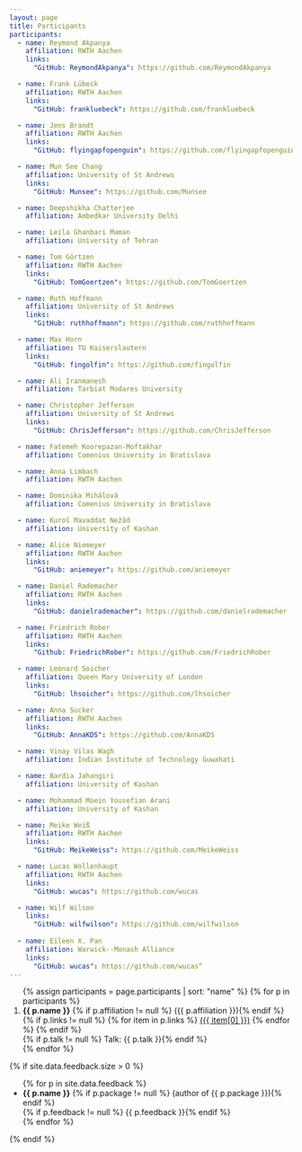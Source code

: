 ```yaml
---
layout: page
title: Participants
participants:
  - name: Reymond Akpanya
    affiliation: RWTH Aachen
    links:
      "GitHub: ReymondAkpanya": https://github.com/ReymondAkpanya

  - name: Frank Lübeck
    affiliation: RWTH Aachen
    links:
      "GitHub: frankluebeck": https://github.com/frankluebeck

  - name: Jens Brandt
    affiliation: RWTH Aachen
    links:
      "GitHub: flyingapfopenguin": https://github.com/flyingapfopenguin

  - name: Mun See Chang
    affiliation: University of St Andrews
    links:
      "GitHub: Munsee": https://github.com/Munsee

  - name: Deepshikha Chatterjee
    affiliation: Ambedkar University Delhi

  - name: Leila Ghanbari Maman
    affiliation: University of Tehran

  - name: Tom Görtzen
    affiliation: RWTH Aachen
    links:
      "GitHub: TomGoertzen": https://github.com/TomGoertzen

  - name: Ruth Hoffmann
    affiliation: University of St Andrews
    links:
      "GitHub: ruthhoffmann": https://github.com/ruthhoffmann

  - name: Max Horn
    affiliation: TU Kaiserslautern
    links:
      "GitHub: fingolfin": https://github.com/fingolfin

  - name: Ali Iranmanesh
    affiliation: Tarbiat Modares University

  - name: Christopher Jefferson
    affiliation: University of St Andrews
    links:
      "GitHub: ChrisJefferson": https://github.com/ChrisJefferson

  - name: Fatemeh Koorepazan-Moftakhar
    affiliation: Comenius University in Bratislava

  - name: Anna Limbach
    affiliation: RWTH Aachen

  - name: Dominika Mihálová
    affiliation: Comenius University in Bratislava

  - name: Kuroš Mavaddat Nežâd
    affiliation: University of Kashan

  - name: Alice Niemeyer
    affiliation: RWTH Aachen
    links:
      "GitHub: aniemeyer": https://github.com/aniemeyer

  - name: Daniel Rademacher
    affiliation: RWTH Aachen
    links:
      "GitHub: danielrademacher": https://github.com/danielrademacher

  - name: Friedrich Rober
    affiliation: RWTH Aachen
    links:
      "Github: FriedrichRober": https://github.com/FriedrichRober

  - name: Leonard Soicher
    affiliation: Queen Mary University of London
    links:
      "GitHub: lhsoicher": https://github.com/lhsoicher

  - name: Anna Sucker
    affiliation: RWTH Aachen
    links:
      "GitHub: AnnaKDS": https://github.com/AnnaKDS

  - name: Vinay Vilas Wagh
    affiliation: Indian Institute of Technology Guwahati

  - name: Bardia Jahangiri
    affiliation: University of Kashan

  - name: Mohammad Moein Yousefian Arani
    affiliation: University of Kashan

  - name: Meike Weiß
    affiliation: RWTH Aachen
    links:
      "GitHub: MeikeWeiss": https://github.com/MeikeWeiss

  - name: Lucas Wollenhaupt
    affiliation: RWTH Aachen
    links:
      "GitHub: wucas": https://github.com/wucas

  - name: Wilf Wilson
    links:
      "GitHub: wilfwilson": https://github.com/wilfwilson
      
  - name: Eileen X. Pan
    affiliation: Warwick--Monash Alliance
    links:
      "GitHub: wucas": https://github.com/wucas“
---
```


<ol>{% assign participants = page.participants | sort: "name" %}
{% for p in participants %}
  <li>
    <strong>{{ p.name }}</strong>
    {% if p.affiliation != null %} ({{ p.affiliation }}){% endif %}
    {% if p.links != null %}
        {% for item in p.links %}
            <a href="{{ item[1] }}">({{ item[0] }})</a>
        {% endfor %}
    {% endif %}
    <br/>
      {% if p.talk != null %} Talk: {{ p.talk }}{% endif %}
  </li>
{% endfor %}
</ol>

{% if site.data.feedback.size > 0 %}

<ul>
{% for p in site.data.feedback %}
  <li>
    <strong>{{ p.name }}</strong>
    {% if p.package != null %} (author of {{ p.package }}){% endif %}
    <br/>
    {% if p.feedback != null %} {{ p.feedback }}{% endif %}
  </li>
{% endfor %}
</ul>

{% endif %}
